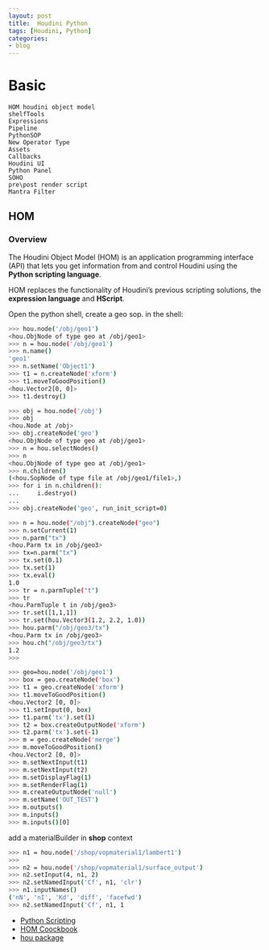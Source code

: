 ```yaml
---
layout: post
title:  Houdini Python
tags: [Houdini, Python]
categories:
- blog
---
```



# Basic

```
HOM houdini object model
shelfTools 
Expressions
Pipeline
PythonSOP
New Operator Type
Assets
Callbacks
Houdini UI
Python Panel 
SOHO
pre\post render script
Mantra Filter
```

## HOM

### **Overview**

The Houdini Object Model (HOM) is an application programming interface (API) that lets you get information from and control Houdini using the **Python scripting language**. 

HOM replaces the functionality of Houdini’s previous scripting solutions, the **expression language** and **HScript**.


Open the python shell, create a geo sop.
in the shell:
```sh
>>> hou.node('/obj/geo1')
<hou.ObjNode of type geo at /obj/geo1>
>>> n = hou.node('/obj/geo1')
>>> n.name() 
'geo1'
>>> n.setName('Object1')
>>> t1 = n.createNode('xform')
>>> t1.moveToGoodPosition()
<hou.Vector2[0, 0]>
>>> t1.destroy()
```
```sh
>>> obj = hou.node('/obj')
>>> obj 
<hou.Node at /obj>
>>> obj.createNode('geo')
<hou.ObjNode of type geo at /obj/geo1>
>>> n = hou.selectNodes() 
>>> n
<hou.ObjNode of type geo at /obj/geo1>
>>> n.children()
(<hou.SopNode of type file at /obj/geo1/file1>,)
>>> for i in n.children():
...     i.destryo()
...
>>> obj.createNode('geo', run_init_script=0)

```

```sh
>>> n = hou.node("/obj").createNode("geo")
>>> n.setCurrent(1)
>>> n.parm("tx")
<hou.Parm tx in /obj/geo3>
>>> tx=n.parm("tx")
>>> tx.set(0.1)
>>> tx.set(1)
>>> tx.eval()
1.0
>>> tr = n.parmTuple("t")
>>> tr
<hou.ParmTuple t in /obj/geo3>
>>> tr.set([1,1,1])
>>> tr.set(hou.Vector3(1.2, 2.2, 1.0))
>>> hou.parm("/obj/geo3/tx")
<hou.Parm tx in /obj/geo3>
>>> hou.ch("/obj/geo3/tx")
1.2
>>> 
```

```sh
>>> geo=hou.node('/obj/geo1')
>>> box = geo.createNode('box')
>>> t1 = geo.createNode('xform')
>>> t1.moveToGoodPosition()
<hou.Vector2 [0, 0]>
>>> t1.setInput(0, box)
>>> t1.parm('tx').set(1)
>>> t2 = box.createOutputNode('xform')
>>> t2.parm('tx').set(-1)
>>> m = geo.createNode('merge')
>>> m.moveToGoodPosition()
<hou.Vector2 [0, 0]>
>>> m.setNextInput(t1)
>>> m.setNextInput(t2)
>>> m.setDisplayFlag(1)
>>> m.setRenderFlag(1)
>>> m.createOutputNode('null')
>>> m.setName('OUT_TEST')
>>> m.outputs()
>>> m.inputs()
>>> m.inputs()[0]
```

add a materialBuilder in **shop** context

```sh
>>> n1 = hou.node('/shop/vopmaterial1/lambert1')
>>> 
>>> n2 = hou.node('/shop/vopmaterial1/surface_output')
>>> n2.setInput(4, n1, 2)
>>> n2.setNamedInput('Cf', n1, 'clr')
>>> n1.inputNames()
('nN', 'nI', 'Kd', 'diff', 'facefwd')
>>> n2.setNamedInput('Cf', n1, 1
```




- [Python Scripting](https://www.sidefx.com/docs/houdini/hom/index.html)
- [HOM Coockbook](https://www.sidefx.com/docs/houdini/hom/cb/index.html)
- [hou package](https://www.sidefx.com/docs/houdini/hom/hou/index.html)
